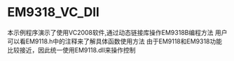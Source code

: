 # EM9318_VC_Dll
本示例程序演示了使用VC2008软件,通过动态链接库操作EM9318B编程方法
用户可以看EM9118.h中的注释来了解具体函数使用方法
由于EM9118和EM9318功能比较接近，因此统一使用EM9118.dll来操作控制
